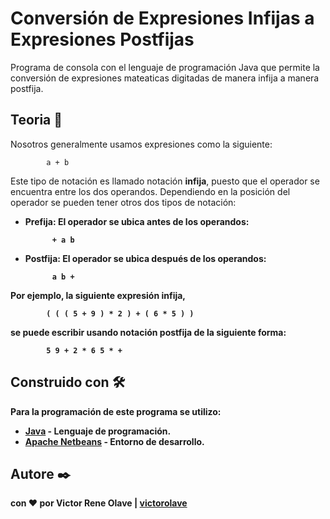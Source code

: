 # Conversión de Expresiones Infijas a Expresiones Postfijas

Programa de consola con el lenguaje de programación Java que permite la conversión de expresiones mateaticas digitadas de manera infija a manera postfija.


## Teoria 📖

Nosotros generalmente usamos expresiones como la siguiente: 
```
        a + b
```
Este tipo de notación es llamado notación <b>infija</B>, puesto que el operador se encuentra entre los dos operandos. Dependiendo en la posición del operador se pueden tener otros dos tipos de notación:

<ul>

<li>
  <b>Prefija:<b/> El operador se ubica antes de los operandos:
</li>

          + a b

<li>
  <b>Postfija:<b/> El operador se ubica después de los operandos: 
</li>

          a b +

</ul>

Por ejemplo, la siguiente expresión infija, 
```
        ( ( ( 5 + 9 ) * 2 ) + ( 6 * 5 ) )
```
se puede escribir usando notación postfija de la siguiente forma:
```
        5 9 + 2 * 6 5 * +
```

## Construido con 🛠️

Para la programación de este programa se utilizo:
* [Java](https://www.java.com/es/) - Lenguaje de programación.
* [Apache Netbeans](https://netbeans.apache.org/) - Entorno de desarrollo.

## Autore ✒️

con ❤️ por   **Victor Rene Olave** | [victorolave](https://github.com/victorolave)

